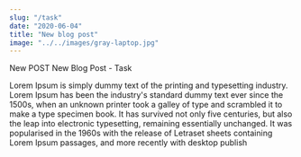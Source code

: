 ```yaml
---
slug: "/task"
date: "2020-06-04"
title: "New blog post"
image: "../../images/gray-laptop.jpg"
---
```


New POST New Blog Post - Task

Lorem Ipsum is simply dummy text of the printing and typesetting industry. Lorem Ipsum has been the industry's standard dummy text ever since the 1500s, when an unknown printer took a galley of type and scrambled it to make a type specimen book. It has survived not only five centuries, but also the leap into electronic typesetting, remaining essentially unchanged. It was popularised in the 1960s with the release of Letraset sheets containing Lorem Ipsum passages, and more recently with desktop publish
